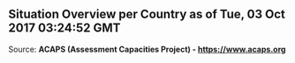 ## Situation Overview per Country as of Tue, 03 Oct 2017 03:24:52 GMT

Source: **ACAPS (Assessment Capacities Project) - https://www.acaps.org**